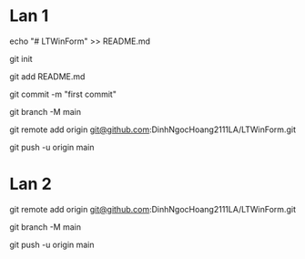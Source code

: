 # Lan 1

echo "# LTWinForm" >> README.md

git init

git add README.md

git commit -m "first commit"

git branch -M main

git remote add origin git@github.com:DinhNgocHoang2111LA/LTWinForm.git

git push -u origin main

# Lan 2

git remote add origin git@github.com:DinhNgocHoang2111LA/LTWinForm.git

git branch -M main

git push -u origin main
